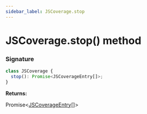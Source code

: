 ```yaml
---
sidebar_label: JSCoverage.stop
---
```


# JSCoverage.stop() method

### Signature

```typescript
class JSCoverage {
  stop(): Promise<JSCoverageEntry[]>;
}
```

**Returns:**

Promise&lt;[JSCoverageEntry](./puppeteer.jscoverageentry.md)\[\]&gt;
